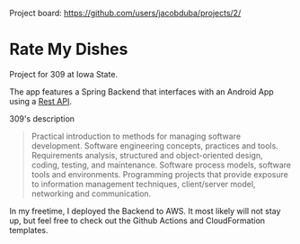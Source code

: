Project board: https://github.com/users/jacobduba/projects/2/

# Rate My Dishes

Project for 309 at Iowa State.

The app features a Spring Backend that interfaces with an Android App using a [Rest API](https://rmd.duba.sh/swagger-ui/).

309's description
> Practical introduction to methods for managing software development. Software engineering concepts, practices and tools. Requirements analysis, structured and object-oriented design, coding, testing, and maintenance. Software process models, software tools and environments. Programming projects that provide exposure to information management techniques, client/server model, networking and communication. 

In my freetime, I deployed the Backend to AWS.
It most likely will not stay up, but feel free to check out the Github Actions
and CloudFormation templates.


